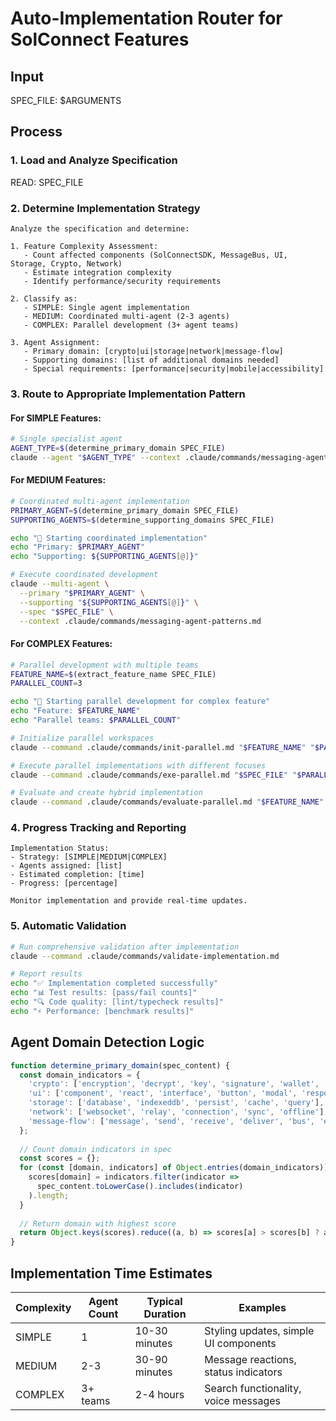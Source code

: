 # Auto-Implementation Router for SolConnect Features

## Input
SPEC_FILE: $ARGUMENTS

## Process

### 1. Load and Analyze Specification
READ: SPEC_FILE

### 2. Determine Implementation Strategy
```
Analyze the specification and determine:

1. Feature Complexity Assessment:
   - Count affected components (SolConnectSDK, MessageBus, UI, Storage, Crypto, Network)
   - Estimate integration complexity
   - Identify performance/security requirements
   
2. Classify as:
   - SIMPLE: Single agent implementation
   - MEDIUM: Coordinated multi-agent (2-3 agents)
   - COMPLEX: Parallel development (3+ agent teams)

3. Agent Assignment:
   - Primary domain: [crypto|ui|storage|network|message-flow]
   - Supporting domains: [list of additional domains needed]
   - Special requirements: [performance|security|mobile|accessibility]
```

### 3. Route to Appropriate Implementation Pattern

#### For SIMPLE Features:
```bash
# Single specialist agent
AGENT_TYPE=$(determine_primary_domain SPEC_FILE)
claude --agent "$AGENT_TYPE" --context .claude/commands/messaging-agent-patterns.md --spec "$SPEC_FILE"
```

#### For MEDIUM Features:
```bash
# Coordinated multi-agent implementation
PRIMARY_AGENT=$(determine_primary_domain SPEC_FILE)
SUPPORTING_AGENTS=$(determine_supporting_domains SPEC_FILE)

echo "🚀 Starting coordinated implementation"
echo "Primary: $PRIMARY_AGENT"
echo "Supporting: ${SUPPORTING_AGENTS[@]}"

# Execute coordinated development
claude --multi-agent \
  --primary "$PRIMARY_AGENT" \
  --supporting "${SUPPORTING_AGENTS[@]}" \
  --spec "$SPEC_FILE" \
  --context .claude/commands/messaging-agent-patterns.md
```

#### For COMPLEX Features:
```bash
# Parallel development with multiple teams
FEATURE_NAME=$(extract_feature_name SPEC_FILE)
PARALLEL_COUNT=3

echo "🔄 Starting parallel development for complex feature"
echo "Feature: $FEATURE_NAME"
echo "Parallel teams: $PARALLEL_COUNT"

# Initialize parallel workspaces
claude --command .claude/commands/init-parallel.md "$FEATURE_NAME" "$PARALLEL_COUNT"

# Execute parallel implementations with different focuses
claude --command .claude/commands/exe-parallel.md "$SPEC_FILE" "$PARALLEL_COUNT"

# Evaluate and create hybrid implementation
claude --command .claude/commands/evaluate-parallel.md "$FEATURE_NAME"
```

### 4. Progress Tracking and Reporting
```
Implementation Status:
- Strategy: [SIMPLE|MEDIUM|COMPLEX]
- Agents assigned: [list]
- Estimated completion: [time]
- Progress: [percentage]

Monitor implementation and provide real-time updates.
```

### 5. Automatic Validation
```bash
# Run comprehensive validation after implementation
claude --command .claude/commands/validate-implementation.md

# Report results
echo "✅ Implementation completed successfully"
echo "📊 Test results: [pass/fail counts]"
echo "🔍 Code quality: [lint/typecheck results]" 
echo "⚡ Performance: [benchmark results]"
```

## Agent Domain Detection Logic

```javascript
function determine_primary_domain(spec_content) {
  const domain_indicators = {
    'crypto': ['encryption', 'decrypt', 'key', 'signature', 'wallet', 'solana'],
    'ui': ['component', 'react', 'interface', 'button', 'modal', 'responsive'],
    'storage': ['database', 'indexeddb', 'persist', 'cache', 'query'],
    'network': ['websocket', 'relay', 'connection', 'sync', 'offline'],
    'message-flow': ['message', 'send', 'receive', 'deliver', 'bus', 'event']
  };
  
  // Count domain indicators in spec
  const scores = {};
  for (const [domain, indicators] of Object.entries(domain_indicators)) {
    scores[domain] = indicators.filter(indicator => 
      spec_content.toLowerCase().includes(indicator)
    ).length;
  }
  
  // Return domain with highest score
  return Object.keys(scores).reduce((a, b) => scores[a] > scores[b] ? a : b);
}
```

## Implementation Time Estimates

| Complexity | Agent Count | Typical Duration | Examples |
|------------|-------------|------------------|----------|
| SIMPLE | 1 | 10-30 minutes | Styling updates, simple UI components |
| MEDIUM | 2-3 | 30-90 minutes | Message reactions, status indicators |
| COMPLEX | 3+ teams | 2-4 hours | Search functionality, voice messages |